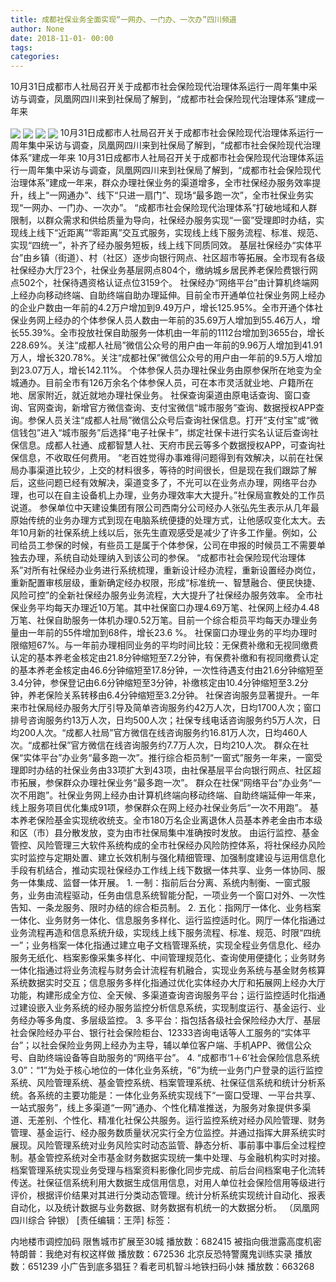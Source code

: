```yaml
---
title: 成都社保业务全面实现“一网办、一门办、一次办”四川频道
author: None
date: 2018-11-01- 00:00
tags: 
categories: 
---
```

10月31日成都市人社局召开关于成都市社会保险现代治理体系运行一周年集中采访与调查，凤凰网四川来到社保局了解到，“成都市社会保险现代治理体系”建成一年来
<!-- more -->
                
<img align="center" border="0" src="http://p0.ifengimg.com/cmpp/2018/10/31/19/346a5ed8-a7f0-4555-9d32-29a3a4bca736_size52_w500_h375.jpg" />
                
<img align="center" border="0" src="http://p2.ifengimg.com/cmpp/2018/10/31/19/f548ec59-1498-4afe-a5c5-cfad68b5b62b_size49_w500_h375.jpg" />
                
<img align="center" border="0" src="http://p2.ifengimg.com/cmpp/2018/10/31/19/70015a1a-c555-4d9e-9a61-ba8ef4a16844_size62_w500_h375.jpg" />
            
<img align="center" border="0" src="http://p2.ifengimg.com/a/2016/0810/204c433878d5cf9size1_w16_h16.png" />
10月31日成都市人社局召开关于成都市社会保险现代治理体系运行一周年集中采访与调查，凤凰网四川来到社保局了解到，“成都市社会保险现代治理体系”建成一年来
10月31日成都市人社局召开关于成都市社会保险现代治理体系运行一周年集中采访与调查，凤凰网四川来到社保局了解到，“成都市社会保险现代治理体系”建成一年来，群众办理社保业务的渠道增多，全市社保经办服务效率提升，线上“一网通办”、线下“只进一扇门”、现场“最多跑一次”，全市社保业务实现“一网办、一门办、一次办”。
“成都市社会保险现代治理体系”打破地域和人群限制，以群众需求和供给质量为导向，社保经办服务实现“一窗”受理即时办结，实现线上线下“近距离”“零距离”交互式服务，实现线上线下服务流程、标准、规范、实现“四统一”，补齐了经办服务短板，线上线下同质同效。
基层社保经办“实体平台”由乡镇（街道）、村（社区）逐步向银行网点、社区超市等拓展。全市现有各级社保经办大厅23个，社保业务基层网点804个，缴纳城乡居民养老保险费银行网点502个，社保待遇资格认证点位3159个。
社保经办“网络平台”由计算机终端网上经办向移动终端、自助终端自助办理延伸。目前全市开通单位社保业务网上经办的企业户数由一年前的4.2万户增加到9.49万户，增长125.95%。全市开通个体社保业务网上经办的个体参保人员人数由一年前的35.69万人增加到55.46万人，增长55.39%。全市投放社保自助服务一体机由一年前的1112台增加到3655台，增长228.69%。关注“成都人社局”微信公众号的用户由一年前的9.96万人增加到41.91万人，增长320.78%。关注“成都社保”微信公众号的用户由一年前的9.5万人增加到23.07万人，增长142.11%。
个体参保人员办理社保业务由原参保所在地变为全城通办。目前全市有126万余名个体参保人员，可在本市灵活就业地、户籍所在地、居家附近，就近就地办理社保业务。
社保查询渠道由原电话查询、窗口查询、官网查询，新增官方微信查询、支付宝微信“城市服务”查询、数据授权APP查询。参保人员关注“成都人社局”微信公众号后查询社保信息。打开“支付宝”或“微信钱包”进入“城市服务”后选择“电子社保卡”，绑定社保卡进行实名认证后查询社保信息。成都人社通、成都智慧人社、天府市民云等多个数据授权APP，可查询社保信息，不收取任何费用。
“老百姓觉得办事难得问题得到有效解决，以前在社保局办事渠道比较少，上交的材料很多，等待的时间很长，但是现在我们跟踪了解后，这些问题已经有效解决，渠道变多了，不光可以在业务点办理，网络平台办理，也可以在自主设备机上办理，业务办理效率大大提升。”社保局宣教处的工作员说道。
参保单位中天建设集团有限公司西南分公司经办人张弘先生表示从几年最原始传统的业务办理方式到现在电脑系统便捷的处理方式，让他感叹变化太大。去年10月新的社保系统上线以后，张先生直观感受是减少了许多工作量。例如，公司给员工参保的时候，有些员工是属于个体参保，公司在申报的时候员工不需要单独去办理，系统自动处理纳入到该公司的参保。
“成都市社会保险现代治理体系”对所有社保经办业务进行系统梳理，重新设计经办流程，重新设置经办岗位，重新配置审核层级，重新确定经办权限，形成“标准统一、智慧融合、便民快捷、风险可控”的全新社保经办服务业务流程，大大提升了社保经办服务效率。
全市社保业务平均每天办理近10万笔。其中社保窗口办理4.69万笔、社保网上经办4.48万笔、社保自助服务一体机办理0.52万笔。目前一个综合柜员平均每天办理业务量由一年前的55件增加到68件，增长23.6 %。
社保窗口办理业务的平均办理时限缩短67%。与一年前办理相同业务的平均时间比较：无保费补缴和无视同缴费认定的基本养老金核定由21.8分钟缩短至7.2分钟，有保费补缴和有视同缴费认定的基本养老金核定由46.6分钟缩短至17.8分钟，一次性待遇支付由21.6分钟缩短至3.4分钟，参保登记由6.6分钟缩短至3分钟，补缴核定由10.4分钟缩短至3.2分钟，养老保险关系转移由6.4分钟缩短至3.2分钟。
社保咨询服务显著提升。一年来市社保局经办服务大厅引导及简单咨询服务约42万人次，日均1700人次；窗口排号咨询服务约13万人次，日均500人次；社保专线电话咨询服务约5万人次，日均200人次。“成都人社局”官方微信在线咨询服务约16.81万人次，日均460人次。“成都社保”官方微信在线咨询服务约7.7万人次，日均210人次。
群众在社保“实体平台”办业务“最多跑一次”。推行综合柜员制“一窗式”服务一年来，一窗受理即时办结的社保业务由33项扩大到43项，由社保基层平台向银行网点、社区超市拓展，参保群众办理社保业务“最多跑一次”。
群众在社保“网络平台”办业务“一次不用跑”。社保业务网上经办由计算机终端向移动终端、自助终端延伸一年来，线上服务项目优化集成91项，参保群众在网上经办社保业务后“一次不用跑”。
基本养老保险基金实现统收统支。全市180万名企业离退休人员基本养老金由市本级和区（市）县分散发放，变为由市社保局集中准确按时发放。
由运行监控、基金管控、风险管理三大软件系统构成的全市社保经办风险防控体系，将社保经办风险实时监控与定期处置、建立长效机制与强化精细管理、加强制度建设与运用信息化手段有机结合，推动实现社保经办工作线上线下数据一体共享、业务一体协同、服务一体集成、监督一体开展。
1. 一制：指前后台分离、系统内制衡、一窗式服务，业务由流程驱动，任务由信息系统智能分配，一项业务一个窗口对外、一次性告知、一条龙服务、限时办结的综合柜员制。
2. 五化：指网厅一体化、业务档案一体化、业务财务一体化、信息服务多样化、运行监控适时化。网厅一体化指通过业务流程再造和信息系统升级，实现线上线下服务流程、标准、规范、时限“四统一”；业务档案一体化指通过建立电子文档管理系统，实现全程业务信息化、经办服务无纸化、档案影像采集多样化、中间管理规范化、查询使用便捷化；业务财务一体化指通过将业务流程与财务会计流程有机融合，实现业务系统与基金财务核算系统数据实时交互；信息服务多样化指通过优化实体经办大厅和拓展网上经办大厅功能，构建形成全方位、全天候、多渠道查询咨询服务平台；运行监控适时化指通过建设嵌入业务系统的经办服务监控分析信息系统，实现制度运行、基金运行、业务经办等多角度、多层级监控。
3. 多平台：指包括各级社会保险经办大厅、基层社会保险经办平台、银行社会保险柜台、12333咨询电话等人工服务的“实体平台”；以社会保险业务网上经办为主导，辅以单位客户端、手机APP、微信公众号、自助终端设备等自助服务的“网络平台”。
4. “成都市‘1＋6’社会保险信息系统3.0”：“1”为处于核心地位的一体化业务系统，“6”为统一业务门户登录的运行监控系统、风险管理系统、基金管控系统、档案管理系统、社保征信系统和统计分析系统。各系统的主要功能是：一体化业务系统实现线下“一窗口受理、一平台共享、一站式服务”，线上多渠道“一网”通办、个性化精准推送，为服务对象提供多渠道、无差别、个性化、精准化社保公共服务。运行监控系统对经办风险管理、财务管理、基金运行、经办服务数质量状况实行全方位监控。并通过指挥大屏系统实时展现。风险管理系统对业务风险实时动态监管、静态分析、事前事中事后全过程控制。基金管控系统对全市基金财务数据实现统一集中处理、与金融机构实时对接。档案管理系统实现业务受理与档案资料影像化同步完成、前后台间档案电子化流转传送。社保征信系统利用大数据生成信用信息，对用人单位社会保险信用等级进行评价，根据评价结果对其进行分类动态管理。统计分析系统实现统计自动化、报表自动化，以及统计数据与业务数据、财务数据有机统一的大数据分析。
（凤凰网四川综合 钟银）
[责任编辑：王萍]
标签：
 
 
 
 
 
 
 
             
内地楼市调控加码 限售城市扩展至30城
播放数：682415
被指向俄泄露高度机密 特朗普：我绝对有权这样做
播放数：672536
北京反恐特警魔鬼训练实录
播放数：651239
小广告到底多猖狂？看老司机智斗地铁扫码小妹
播放数：663268
